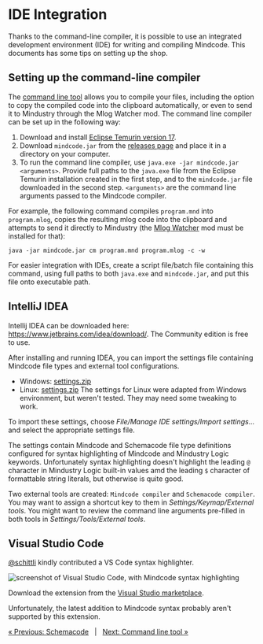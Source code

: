 # IDE Integration

Thanks to the command-line compiler, it is possible to use an integrated development environment (IDE) for writing and compiling Mindcode. This documents has some tips on setting up the shop.

## Setting up the command-line compiler

The [command line tool](TOOLS-CMDLINE.markdown) allows you to compile your files, including the option to copy the compiled code into the clipboard automatically, or even to send it to Mindustry through the Mlog Watcher mod. The command line compiler can be set up in the following way:

1. Download and install [Eclipse Temurin version 17](https://adoptium.net/temurin/releases/?version=17).
2. Download `mindcode.jar` from the [releases page](https://github.com/cardillan/mindcode/releases) and place it in a directory on your computer.
3. To run the command line compiler, use `java.exe -jar mindcode.jar <arguments>`. Provide full paths to the `java.exe` file from the Eclipse Temurin installation created in the first step, and to the `mindcode.jar` file downloaded in the second step. `<arguments>` are the command line arguments passed to the Mindcode compiler.

For example, the following command compiles `program.mnd` into `program.mlog`, copies the resulting mlog code into the clipboard and attempts to send it directly to Mindustry (the [Mlog Watcher](TOOLS-MLOG-WATCHER.markdown) mod must be installed for that):

```
java -jar mindcode.jar cm program.mnd program.mlog -c -w
```

For easier integration with IDEs, create a script file/batch file containing this command, using full paths to both `java.exe` and `mindcode.jar`, and put this file onto executable path.   

## IntelliJ IDEA

Intellij IDEA can be downloaded here: https://www.jetbrains.com/idea/download/. The Community edition is free to use.

After installing and running IDEA, you can import the settings file containing Mindcode file types and external tool configurations.

- Windows: [settings.zip](/support/idea-windows/settings.zip) 
- Linux: [settings.zip](/support/idea-linux/settings.zip) The settings for Linux were adapted from Windows environment, but weren't tested. They may need some tweaking to work. 

To import these settings, choose _File/Manage IDE settings/Import settings..._ and select the appropriate settings file.

The settings contain Mindcode and Schemacode file type definitions configured for syntax highlighting of Mindcode and Mindustry Logic keywords. Unfortunately syntax highlighting doesn't highlight the leading `@` character in Mindustry Logic built-in values amd the leading `$` character of formattable string literals, but otherwise is quite good.

Two external tools are created: `Mindcode compiler` and `Schemacode compiler`. You may want to assign a shortcut key to them in _Settings/Keymap/External tools_. You might want to review the command line arguments pre-filled in both tools in _Settings/Tools/External tools_.

## Visual Studio Code

[@schittli](https://github.com/schittli) kindly contributed a VS Code syntax highlighter.

![screenshot of Visual Studio Code, with Mindcode syntax highlighting](https://user-images.githubusercontent.com/8282673/112750180-43947a00-8fc7-11eb-8a22-83be7624753e.png)

Download the extension from the [Visual Studio marketplace](https://marketplace.visualstudio.com/items?itemName=TomSchi.mindcode).

Unfortunately, the latest addition to Mindcode syntax probably aren't supported by this extension.

[« Previous: Schemacode](SCHEMACODE.markdown) &nbsp; | &nbsp; [Next: Command line tool »](TOOLS-CMDLINE.markdown)

